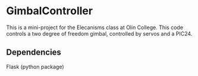 GimbalController
================
This is a mini-project for the Elecanisms class at Olin College. This code controls a two degree of freedom gimbal, controlled by servos and a PIC24.

Dependencies
------------
Flask (python package)